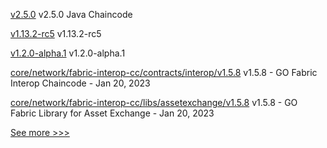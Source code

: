 
[v2.5.0](https://github.com/hyperledger/fabric-chaincode-java/releases/tag/v2.5.0) v2.5.0 Java Chaincode

[v1.13.2-rc5](https://github.com/hyperledger/indy-node/releases/tag/v1.13.2-rc5) v1.13.2-rc5

[v1.2.0-alpha.1](https://github.com/hyperledger/firefly/releases/tag/v1.2.0-alpha.1) v1.2.0-alpha.1

[core/network/fabric-interop-cc/contracts/interop/v1.5.8](https://github.com/hyperledger-labs/weaver-dlt-interoperability/releases/tag/core/network/fabric-interop-cc/contracts/interop/v1.5.8) v1.5.8 - GO Fabric Interop Chaincode - Jan 20, 2023

[core/network/fabric-interop-cc/libs/assetexchange/v1.5.8](https://github.com/hyperledger-labs/weaver-dlt-interoperability/releases/tag/core/network/fabric-interop-cc/libs/assetexchange/v1.5.8) v1.5.8 - GO Fabric Library for Asset Exchange - Jan 20, 2023


[See more >>>](https://start-here.hyperledger.org/releases)
